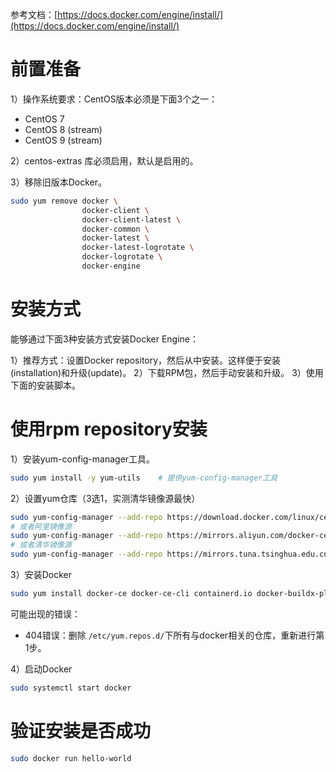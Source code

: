 
参考文档：[https://docs.docker.com/engine/install/](https://docs.docker.com/engine/install/)

# 前置准备

1）操作系统要求：CentOS版本必须是下面3个之一：
- CentOS 7
- CentOS 8 (stream)
- CentOS 9 (stream)

2）centos-extras 库必须启用，默认是启用的。

3）移除旧版本Docker。
```bash
sudo yum remove docker \
                docker-client \
                docker-client-latest \
                docker-common \
                docker-latest \
                docker-latest-logrotate \
                docker-logrotate \
                docker-engine
```

# 安装方式

能够通过下面3种安装方式安装Docker Engine：

1）推荐方式：设置Docker repository，然后从中安装。这样便于安装(installation)和升级(update)。
2）下载RPM包，然后手动安装和升级。
3）使用下面的安装脚本。

# 使用rpm repository安装

1）安装yum-config-manager工具。
```bash
sudo yum install -y yum-utils    # 提供yum-config-manager工具
```
2）设置yum仓库（3选1，实测清华镜像源最快）
```bash
sudo yum-config-manager --add-repo https://download.docker.com/linux/centos/docker-ce.repo  # 设置repository
# 或者阿里镜像源
sudo yum-config-manager --add-repo https://mirrors.aliyun.com/docker-ce/linux/centos/docker-ce.repo
# 或者清华镜像源
sudo yum-config-manager --add-repo https://mirrors.tuna.tsinghua.edu.cn/docker-ce/linux/centos/docker-ce.repo
```
3）安装Docker
```bash
sudo yum install docker-ce docker-ce-cli containerd.io docker-buildx-plugin docker-compose-plugin
```
可能出现的错误：
- 404错误：删除 `/etc/yum.repos.d/`下所有与docker相关的仓库，重新进行第1步。

4）启动Docker
```bash
sudo systemctl start docker
```

# 验证安装是否成功

```bash
sudo docker run hello-world
```
